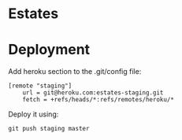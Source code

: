 # Estates

# Deployment

Add heroku section to the .git/config file:

```
[remote "staging"]
	url = git@heroku.com:estates-staging.git
	fetch = +refs/heads/*:refs/remotes/heroku/*
```

Deploy it using:

```
git push staging master
```

